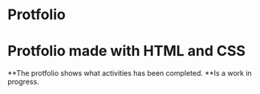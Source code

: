 # Protfolio
# Protfolio made with HTML and CSS
**The protfolio shows what activities has been completed. 
**Is a work in progress. 
